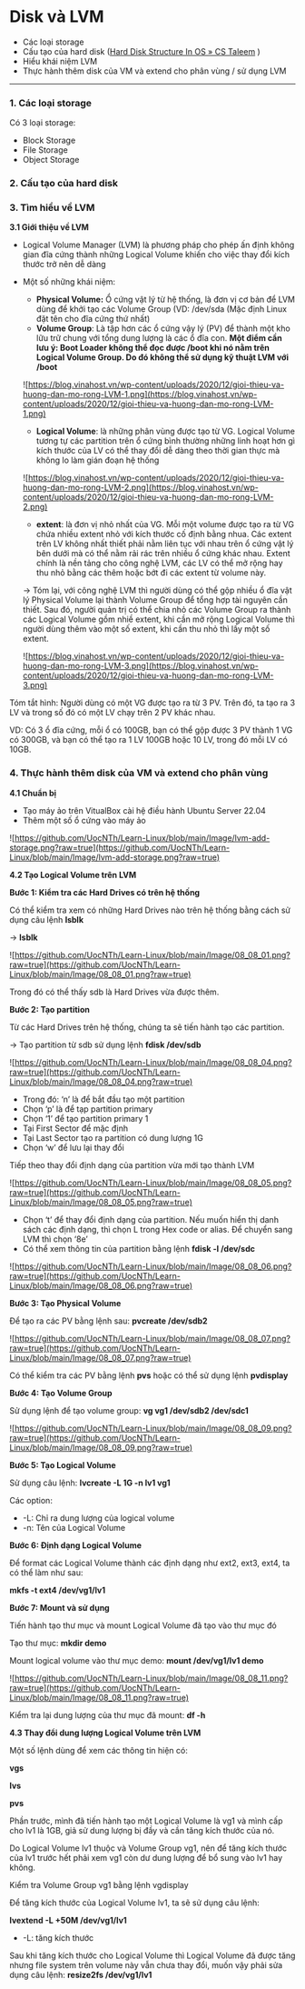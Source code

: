 # Disk và LVM

- Các loại storage
- Cấu tạo của hard disk ([Hard Disk Structure In OS » CS Taleem](https://cstaleem.com/hard-disk-structure-in-os) )
- Hiểu khái niệm LVM
- Thực hành thêm disk của VM và extend cho phân vùng / sử dụng LVM

---

### 1. Các loại storage

Có 3 loại storage: 

- Block Storage
- File Storage
- Object Storage

### 2. Cấu tạo của hard disk

### 3. Tìm hiểu về LVM

**3.1 Giới thiệu về LVM**

- Logical Volume Manager (LVM) là phương pháp cho phép ấn định không gian đĩa cứng thành những Logical Volume khiến cho việc thay đổi kích thước trở nên dễ dàng
- Một số những khái niệm:
    - **Physical Volume:** Ổ cứng vật lý từ hệ thống, là đơn vị cơ bản để LVM dùng để khởi tạo các Volume Group (VD: /dev/sda (Mặc định Linux đặt tên cho đĩa cứng thứ nhất)
    - **Volume Group**: Là tập hơn các ổ cứng vậy lý (PV) để thành một kho lữu trữ chung với tổng dung lượng là các ổ đĩa con. **Một điểm cần lưu ý: Boot Loader không thể đọc được /boot khi nó nằm trên Logical Volume Group. Do đó không thể sử dụng kỹ thuật LVM với /boot**
    
    ![https://blog.vinahost.vn/wp-content/uploads/2020/12/gioi-thieu-va-huong-dan-mo-rong-LVM-1.png](https://blog.vinahost.vn/wp-content/uploads/2020/12/gioi-thieu-va-huong-dan-mo-rong-LVM-1.png)
    
    - **Logical Volume**: là những phân vùng được tạo từ VG. Logical Volume tương tự các partition trên ổ cứng bình thường những linh hoạt hơn gì kích thước của LV có thể thay đổi dễ dàng theo thời gian thực mà không lo làm gián đoạn hệ thống
    
    ![https://blog.vinahost.vn/wp-content/uploads/2020/12/gioi-thieu-va-huong-dan-mo-rong-LVM-2.png](https://blog.vinahost.vn/wp-content/uploads/2020/12/gioi-thieu-va-huong-dan-mo-rong-LVM-2.png)
    
    - **extent**: là đơn vị nhỏ nhất của VG. Mỗi một volume được tạo ra từ VG chứa nhiều extent nhỏ với kích thước cố định bằng nhua. Các extent trên LV không nhất thiết phải nằm liên tục với nhau trên ổ cứng vật lý bên dưới mà có thể nằm rải rác trên nhiều ổ cứng khác nhau. Extent chính là nền tảng cho công nghệ LVM, các LV có thể mở rộng hay thu nhỏ bằng các thêm hoặc bớt đi các extent từ volume này.
    
    → Tóm lại, với công nghệ LVM thì người dùng có thể gộp nhiều ổ đĩa vật lý Physical Volume lại thành Volume Group để tổng hợp tài nguyên cần thiết. Sau đó, người quản trị có thể chia nhỏ các Volume Group ra thành các Logical Volume gồm nhiề extent, khi cần mở rộng Logical Volume thì người dùng thêm vào một số extent, khi cần thu nhỏ thì lấy một số extent. 
    
    ![https://blog.vinahost.vn/wp-content/uploads/2020/12/gioi-thieu-va-huong-dan-mo-rong-LVM-3.png](https://blog.vinahost.vn/wp-content/uploads/2020/12/gioi-thieu-va-huong-dan-mo-rong-LVM-3.png)
    

Tóm tắt hình: Người dùng có một VG được tạo ra từ 3 PV. Trên đó, ta tạo ra 3 LV và trong số đó có một LV chạy trên 2 PV khác nhau.

VD: Có 3 ổ đĩa cứng, mỗi ổ có 100GB, bạn có thể gộp được 3 PV thành 1 VG có 300GB, và bạn có thể tạo ra 1 LV 100GB hoặc 10 LV, trong đó mỗi LV có 10GB. 

### 4. Thực hành thêm disk của VM và extend cho phân vùng

**4.1 Chuẩn bị**

- Tạo máy ảo trên VitualBox cài hệ điều hành Ubuntu Server 22.04
- Thêm một số ổ cứng vào máy ảo

![https://github.com/UocNTh/Learn-Linux/blob/main/Image/lvm-add-storage.png?raw=true](https://github.com/UocNTh/Learn-Linux/blob/main/Image/lvm-add-storage.png?raw=true)

**4.2 Tạo Logical Volume trên LVM** 

**Bước 1: Kiểm tra các Hard Drives có trên hệ thống**

Có thể kiểm tra xem có những Hard Drives nào trên hệ thống bằng cách sử dụng câu lệnh **lsblk**

→ **lsblk**

![https://github.com/UocNTh/Learn-Linux/blob/main/Image/08_08_01.png?raw=true](https://github.com/UocNTh/Learn-Linux/blob/main/Image/08_08_01.png?raw=true)

Trong đó có thể thấy sdb là Hard Drives vừa được thêm.

**Bước 2: Tạo partition**

Từ các Hard Drives trên hệ thống, chúng ta sẽ tiến hành tạo các partition. 

→ Tạo partition từ sdb sử dụng lệnh **fdisk /dev/sdb** 

![https://github.com/UocNTh/Learn-Linux/blob/main/Image/08_08_04.png?raw=true](https://github.com/UocNTh/Learn-Linux/blob/main/Image/08_08_04.png?raw=true)

- Trong đó: ‘n’ là để bắt đầu tạo một partition
- Chọn ‘p’ là để tạp partition primary
- Chọn ‘1’ để tạo partition primary 1
- Tại First Sector để mặc định
- Tại Last Sector tạo ra partition có dung lượng 1G
- Chọn ‘w’ để lưu lại thay đổi

Tiếp theo thay đổi định dạng của partition vừa mới tạo thành LVM 

![https://github.com/UocNTh/Learn-Linux/blob/main/Image/08_08_05.png?raw=true](https://github.com/UocNTh/Learn-Linux/blob/main/Image/08_08_05.png?raw=true)

- Chọn ‘t’ để thay đổi định dạng của partition. Nếu muốn hiển thị danh sách các định dạng, thì chọn L trong Hex code or alias. Để chuyển sang LVM thì chọn ‘8e’
- Có thể xem thông tin của partition bằng lệnh **fdisk -l /dev/sdc**

![https://github.com/UocNTh/Learn-Linux/blob/main/Image/08_08_06.png?raw=true](https://github.com/UocNTh/Learn-Linux/blob/main/Image/08_08_06.png?raw=true)

**Bước 3: Tạo Physical Volume**

Để tạo ra các PV bằng lệnh sau: **pvcreate /dev/sdb2** 

![https://github.com/UocNTh/Learn-Linux/blob/main/Image/08_08_07.png?raw=true](https://github.com/UocNTh/Learn-Linux/blob/main/Image/08_08_07.png?raw=true)

Có thể kiểm tra các PV bằng lệnh **pvs** hoặc có thể sử dụng lệnh ****pvdisplay****

**Bước 4: Tạo Volume Group** 

Sử dụng lệnh để tạo volume group: **vg vg1 /dev/sdb2 /dev/sdc1**

![https://github.com/UocNTh/Learn-Linux/blob/main/Image/08_08_09.png?raw=true](https://github.com/UocNTh/Learn-Linux/blob/main/Image/08_08_09.png?raw=true)

**Bước 5: Tạo Logical Volume**

Sử dụng câu lệnh: **lvcreate -L 1G -n lv1 vg1**

Các option: 

- -L: Chỉ ra dung lượng của logical volume
- -n: Tên của Logical Volume

**Bước 6: Định dạng Logical Volume** 

Để format các Logical Volume thành các định dạng như ext2, ext3, ext4, ta có thể làm như sau:

**mkfs -t ext4 /dev/vg1/lv1**

**Bước 7: Mount và sử dụng**

Tiến hành tạo thư mục và mount Logical Volume đã tạo vào thư mục đó 

Tạo thư mục: **mkdir demo** 

Mount logical volume vào thư mục demo: **mount /dev/vg1/lv1 demo** 

![https://github.com/UocNTh/Learn-Linux/blob/main/Image/08_08_11.png?raw=true](https://github.com/UocNTh/Learn-Linux/blob/main/Image/08_08_11.png?raw=true)

Kiểm tra lại dung lượng của thư mục đã mount: **df -h** 

**4.3 Thay đổi dung lượng Logical Volume trên LVM**

Một số lệnh dùng để xem các thông tin hiện có:

**vgs**

**lvs**

**pvs**

Phần trước, mình đã tiến hành tạo một Logical Volume là vg1 và mình cấp cho lv1 là 1GB, giả sử dung lượng bị đầy và cần tăng kích thước của nó.

Do Logical Volume lv1 thuộc và Volume Group vg1, nên để tăng kích thước của lv1 trước hết phải xem vg1 còn dư dung lượng để bổ sung vào lv1 hay không. 

Kiểm tra Volume Group vg1 bằng lệnh vgdisplay

Để tăng kích thước của Logical Volume lv1, ta sẽ sử dụng câu lệnh: 

**lvextend -L +50M /dev/vg1/lv1** 

- -L: tăng kích thước

Sau khi tăng kích thước cho Logical Volume thì Logical Volume đã được tăng nhưng file system trên volume này vẫn chưa thay đổi, muốn vậy phải sửa dụng câu lệnh: **resize2fs /dev/vg1/lv1**
